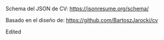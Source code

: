 Schema del JSON de CV:
https://jsonresume.org/schema/

Basado en el diseño de:
https://github.com/BartoszJarocki/cv

Edited